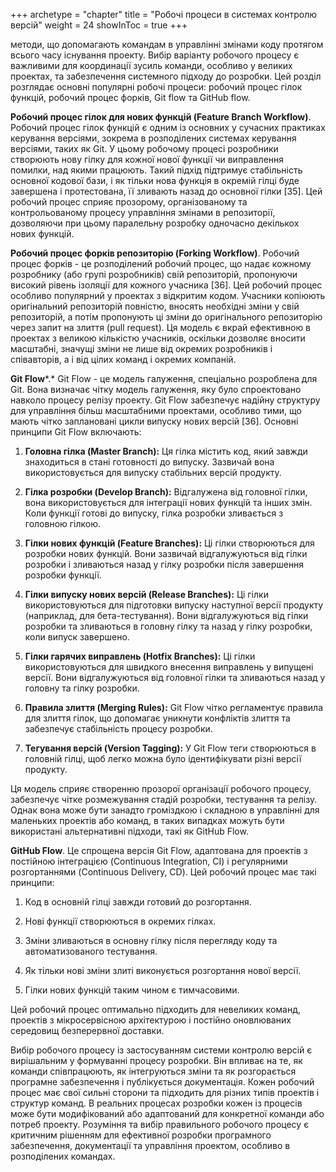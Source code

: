 +++
archetype = "chapter"
title = "Робочі процеси в системах контролю версій"
weight = 24
showInToc = true
+++

методи, що допомагають командам в управлінні змінами коду протягом
всього часу існування проекту. Вибір варіанту робочого процесу є
важливими для координації зусиль команди, особливо у великих проектах,
та забезпечення системного підходу до розробки. Цей розділ розглядає
основні популярні робочі процеси: робочий процес гілок функцій, робочий
процес форків, Git flow та GitHub flow.

**Робочий процес гілок для нових функцій (Feature Branch Workflow)**.
Робочий процес гілок функцій є одним із основних у сучасних практиках
керування версіями, зокрема в розподілених системах керування версіями,
таких як Git. У цьому робочому процесі розробники створюють нову гілку
для кожної нової функції чи виправлення помилки, над якими працюють.
Такий підхід підтримує стабільність основної кодової бази, і як тільки
нова функція в окремій гілці буде завершена і протестована, її зливають
назад до основної гілки [35]. Цей робочий процес сприяє прозорому,
організованому та контрольованому процесу управління змінами в
репозиторії, дозволяючи при цьому паралельну розробку одночасно
декількох нових функцій.

**Робочий процес форків репозиторію (Forking Workflow)**. Робочий процес
форків - це розподілений робочий процес, що надає кожному розробнику
(або групі розробників) свій репозиторій, пропонуючи високий рівень
ізоляції для кожного учасника [36]. Цей робочий процес особливо
популярний у проектах з відкритим кодом. Учасники копіюють оригінальний
репозиторій повністю, вносять необхідні зміни у свій репозиторій, а
потім пропонують ці зміни до оригінального репозиторію через запит на
злиття (pull request). Ця модель є вкрай ефективною в проектах з великою
кількістю учасників, оскільки дозволяє вносити масштабні, значущі зміни
не лише від окремих розробників і співавторів, а і від цілих команд і
окремих компаній.

**Git Flow***.* Git Flow - це модель галуження, спеціально розроблена
для Git. Вона визначає чітку модель галуження, яку було спроектовано
навколо процесу релізу проекту. Git Flow забезпечує надійну структуру
для управління більш масштабними проектами, особливо тими, що мають
чітко заплановані цикли випуску нових версій [36]. Основні принципи
Git Flow включають:

1.  **Головна гілка (Master Branch):** Ця гілка містить код, який завжди
    знаходиться в стані готовності до випуску. Зазвичай вона
    використовується для випуску стабільних версій продукту.

2.  **Гілка розробки (Develop Branch):** Відгалужена від головної гілки,
    вона використовується для інтеграції нових функцій та інших змін.
    Коли функції готові до випуску, гілка розробки зливається з головною
    гілкою.

3.  **Гілки нових функцій (Feature Branches):** Ці гілки створюються для
    розробки нових функцій. Вони зазвичай відгалужуються від гілки
    розробки і зливаються назад у гілку розробки після завершення
    розробки функції.

4.  **Гілки випуску нових версій (Release Branches):** Ці гілки
    використовуються для підготовки випуску наступної версії продукту
    (наприклад, для бета-тестування). Вони відгалужуються від гілки
    розробки та зливаються в головну гілку та назад у гілку розробки,
    коли випуск завершено.

5.  **Гілки гарячих виправлень (Hotfix Branches):** Ці гілки
    використовуються для швидкого внесення виправлень у випущені версії.
    Вони відгалужуються від головної гілки та зливаються назад у головну
    та гілку розробки.

6.  **Правила злиття (Merging Rules):** Git Flow чітко регламентує
    правила для злиття гілок, що допомагає уникнути конфліктів злиття та
    забезпечує стабільність процесу розробки.

7.  **Тегування версій (Version Tagging):** У Git Flow теги створюються
    в головній гілці, щоб легко можна було ідентифікувати різні версії
    продукту.

Ця модель сприяє створенню прозорої організації робочого процесу,
забезпечує чітке розмежування стадій розробки, тестування та релізу.
Однак вона може бути занадто громіздкою і складною в управлінні для
маленьких проектів або команд, в таких випадках можуть бути використані
альтернативні підходи, такі як GitHub Flow.

**GitHub Flow**. Це спрощена версія Git Flow, адаптована для проектів з
постійною інтеграцією (Continuous Integration, CI) і регулярними
розгортаннями (Continuous Delivery, CD). Цей робочий процес має такі
принципи:

1.  Код в основній гілці завжди готовий до розгортання.

2.  Нові функції створюються в окремих гілках.

3.  Зміни зливаються в основну гілку після перегляду коду та
    автоматизованого тестування.

4.  Як тільки нові зміни злиті виконується розгортання нової версії.

5.  Гілки нових функцій таким чином є тимчасовими.

Цей робочий процес оптимально підходить для невеликих команд, проектів з
мікросервісною архітектурою і постійно оновлюваних середовищ
безперервної доставки.

Вибір робочого процесу із застосуванням системи контролю версій є
вирішальним у формуванні процесу розробки. Він впливає на те, як команди
співпрацюють, як інтегруються зміни та як розгорається програмне
забезпечення і публікується документація. Кожен робочий процес має свої
сильні сторони та підходить для різних типів проектів і структур команд.
В реальних процесах розробки кожен із процесів може бути модифікований
або адаптований для конкретної команди або потреб проекту. Розуміння та
вибір правильного робочого процесу є критичним рішенням для ефективної
розробки програмного забезпечення, документації та управління проектом,
особливо в розподілених командах.
